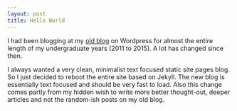 ```yaml
---
layout: post
title: Hello World
---
```


I had been blogging at my [old blog](https://thelimbeck.wordpress.com) on Wordpress for almost the entire length of my undergraduate years (2011 to 2015). A lot has changed since then.

I always wanted a very clean, minimalist text focused static site pages blog. So I just decided to reboot the entire site based on Jekyll. The new blog is essentially text focused and should be very fast to load. Also this change comes partly from my hidden wish to write more better thought-out, deeper articles and not the random-ish posts on my old blog.